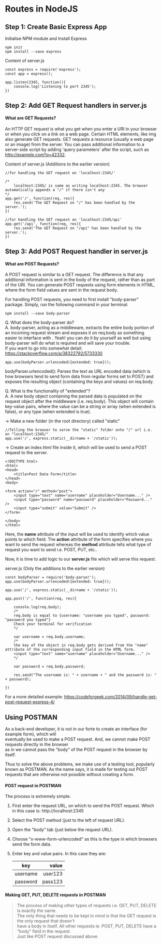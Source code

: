 # Routes in NodeJS

## Step 1: Create Basic Express App

Initialise NPM module and Install Express

	npm init
	npm install --save express 

Content of server.js

	const express = require('express');
	const app = express();
	
	app.listen(2345, function(){
		console.log('Listening to port 2345');
	})	


## Step 2: Add GET Request handlers in server.js

#### What are GET Requests?
An HTTP GET request is what you get when you enter a URI in your browser or when you click on a link on a web page. Certain HTML elements, like img also generate GET requests. GET requests a resource (usually a web page or an image) from the server. You can pass additional information to a server-side script by adding 'query parameters' after the script, such as http://example.com?q=42332.

Content of server.js (Additions to the earlier version)


	
	//for handling the GET request on 'localhost:2345/' 
	
	/*
		localhost:2345/ is same as writing localhost:2345. The browser automatically appends a "/" if there isn't any
	*/
	app.get('/', function(req, res){
		res.send('The GET Request on "/" has been handled by the server.');
	})

	//for handling the GET request on 'localhost:2345/api'
	app.get('/api', function(req, res){
		res.send('The GET Request on "/api" has been handled by the server.');
	})


## Step 3: Add POST Request handler in server.js

#### What are POST Requests?
A POST request is similar to a GET request. The difference is that any additional information is sent in the body of the request, rather than as part of the URI. You can generate POST requests using form elements in HTML, where the form field values are sent in the request body.


For handling POST requests, you need to first install "body-parser" package.
Simply, run the following command in your terminal:
	
	npm install --save body-parser

Q. What does the body-parser do?  
A. body-parser, acting as a middleware, extracts the entire body portion of an incoming request stream and exposes it on req.body as something easier to interface with . Yeah! you can do it by yourself as well but using body-parser will do what is required and will save your trouble.  
If you want to go into somewhat detail: https://stackoverflow.com/a/38322792/5733330

	app.use(bodyParser.urlencoded({extended: true}));
bodyParser.urlencoded(): Parses the text as URL encoded data (which is how browsers tend to send form data from regular forms set to POST) and exposes the resulting object (containing the keys and values) on req.body.

Q. What is the functionality of "extended"?  
A. A new body object containing the parsed data is populated on the request object after the 
middleware (i.e. req.body). This object will contain key-value pairs, where the value can be a 
string or array (when extended is false), or any type (when extended is true).

-> Make a new folder (in the root directory) called "static"

	//Telling the browser to serve the "static" folder onto "/" url i.e. on "localhost:2345/"
	app.use('/', express.static(__dirname + '/static'));

-> Create an index.html file inside it, which will be used to send a POST request to the server.

	<!DOCTYPE html>
	<html>
	<head>
		<title>Post Data Form</title>
	</head>
	<body>

	<form action="/" method="post">
		<input type="text" name="username" placeholder="Username..." />
		<input type="password" name="password" placeholder="Password..." />
		<input type="submit" value="Submit" />
	</form>

	</body>
	</html>

Here, the **name** attribute of the input will be used to identify which value points to which field.
The **action** attribute of the form specifies where you want to send the request whereas the 
**method** attribute tells what type of request you want to send i.e. POST, PUT, etc..

Now, it is time to add logic to our **server.js** file which will serve this request.

server.js (Only the additions to the earlier version)

	const bodyParser = require('body-parser');
	app.use(bodyParser.urlencoded({extended: true}));

	app.use('/', express.static(__dirname + '/static'));
	
	app.post('/', function(req, res){

		console.log(req.body);
		/*
		req.body is equal to {username: "username you typed", password: "password you typed"}
		Check your terminal for verification
		*/

		var username = req.body.username;
		/*
		the key of the object in req.body gets derived from the "name" attribute of the corresponding input field in the HTML form.
		<input type="text" name="username" placeholder="Username..." />
		*/
		
		var password = req.body.password;

		res.send("The username is: " + username + " and the password is: " + password);

	})


For a more detailed example: https://codeforgeek.com/2014/09/handle-get-post-request-express-4/


## Using POSTMAN

As a back-end developer, it is not in our forte to create an interface (for example form), which will  
eventually be used to make a POST request. And, we cannot make POST requests directly in the browser  
as in we cannot pass the "body" of the POST request in the browser by itself. 

Thus to solve the above problems, we make use of a testing tool, popularly known as POSTMAN.
As the name says, it is made for testing out POST requests that are otherwise not possible without 
creating a form. 

#### POST request in POSTMAN
The process is extremely simple.

1. First enter the request URL, on which to send the POST request. 
	Which in this case is: http://localhost:2345
2. Select the POST method (just to the left of request URL).
3. Open the "body" tab (just below the request URL).
4. Choose "x-www-form-urlencoded" as this is the type in which browsers send the form data.
5. Enter key and value pairs. 
	In this case they are:

	| key           | value      |
	|:-------------:| -----:     |
	| username      | user123    |
	| password      | pass123    |


#### Making GET, PUT, DELETE requests in POSTMAN
> The process of making other types of requests i.e. GET, PUT, DELETE is exactly the same.  
The only thing that needs to be kept in mind is that the GET request is the only request that doesn't  
have a body in itself. All other requests ie. POST, PUT, DELETE have a "body" field in the request.  
Just like POST request discussed above.